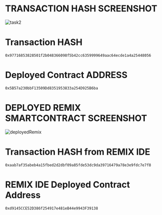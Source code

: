# TRANSACTION HASH SCREENSHOT
![task2](https://user-images.githubusercontent.com/28756413/128685320-93fb5d82-b8db-49a7-b8bd-8209e3cc4bfd.png)


# Transaction HASH


`0x97716853828501f2b048366098f5b42cc6359999649aac64ecde1a4a25448056`


# Deployed Contract ADDRESS

`0x5B57a230bbF13509Dd8351953833a254D925B6ba`

# DEPLOYED REMIX SMARTCONTRACT SCREENSHOT
![deployedRemix](https://user-images.githubusercontent.com/28756413/128685763-49bb4478-8b05-4224-ba47-181ae22443d1.png)


# Transaction HASH from REMIX IDE


`0xaab7af35abeb4a15fbed2d2dbf09a85fde53dc9da39716479a78e3e9fdc7e7f8`

# REMIX IDE Deployed Contract Address
`0xd9145CCE52D386f254917e481eB44e9943F39138`
